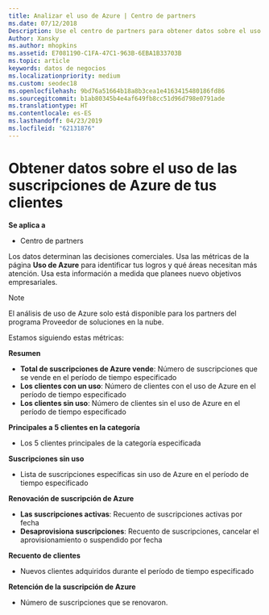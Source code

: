 ```yaml
---
title: Analizar el uso de Azure | Centro de partners
ms.date: 07/12/2018
Description: Use el centro de partners para obtener datos sobre el uso de las suscripciones de Azure de sus clientes.
Author: Xansky
ms.author: mhopkins
ms.assetid: E7081190-C1FA-47C1-963B-6EBA1B33703B
ms.topic: article
keywords: datos de negocios
ms.localizationpriority: medium
ms.custom: seodec18
ms.openlocfilehash: 9bd76a51664b18a8b3cea1e4163415480186fd86
ms.sourcegitcommit: b1ab80345b4e4af649fb8cc51d96d798e0791ade
ms.translationtype: HT
ms.contentlocale: es-ES
ms.lasthandoff: 04/23/2019
ms.locfileid: "62131876"
---
```

# <a name="get-data-about-the-usage-of-your-customers-azure-subscriptions"></a>Obtener datos sobre el uso de las suscripciones de Azure de tus clientes 

**Se aplica a**
- Centro de partners

Los datos determinan las decisiones comerciales. Usa las métricas de la página **Uso de Azure** para identificar tus logros y qué áreas necesitan más atención. Usa esta información a medida que planees nuevo objetivos empresariales.

> [!NOTE]
> El análisis de uso de Azure solo está disponible para los partners del programa Proveedor de soluciones en la nube.

Estamos siguiendo estas métricas:

**Resumen**  
 - **Total de suscripciones de Azure vende**: Número de suscripciones que se vende en el período de tiempo especificado  
 - **Los clientes con un uso**: Número de clientes con el uso de Azure en el período de tiempo especificado  
 - **Los clientes sin uso**: Número de clientes sin el uso de Azure en el período de tiempo especificado  

**Principales a 5 clientes en la categoría**  
 -  Los 5 clientes principales de la categoría especificada  

**Suscripciones sin uso**  
 -  Lista de suscripciones específicas sin uso de Azure en el período de tiempo especificado  

**Renovación de suscripción de Azure**  
 - **Las suscripciones activas**: Recuento de suscripciones activas por fecha  
 - **Desaprovisiona suscripciones**: Recuento de suscripciones, cancelar el aprovisionamiento o suspendido por fecha  

**Recuento de clientes**
 - Nuevos clientes adquiridos durante el período de tiempo especificado  

**Retención de la suscripción de Azure**  
 - Número de suscripciones que se renovaron.   
  
